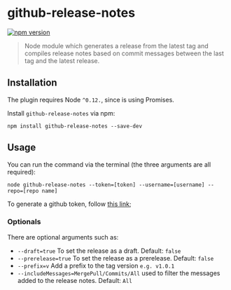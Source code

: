 # github-release-notes

[![npm version](https://badge.fury.io/js/github-release-notes.svg)](https://badge.fury.io/js/github-release-notes)

> Node module which generates a release from the latest tag and compiles release notes based on commit messages between the last tag and the latest release.

## Installation

The plugin requires Node `^0.12.`, since is using Promises.

Install `github-release-notes` via npm:

```shell
npm install github-release-notes --save-dev
```

## Usage

You can run the command via the terminal (the three arguments are all required):

```shell
node github-release-notes --token=[token] --username=[username] --repo=[repo name]
```

To generate a github token, follow [this link](https://help.github.com/articles/creating-an-access-token-for-command-line-use/);

### Optionals

There are optional arguments such as:

- `--draft=true` To set the release as a draft. Default: `false`
- `--prerelease=true` To set the release as a prerelease. Default: `false`
- `--prefix=v` Add a prefix to the tag version `e.g. v1.0.1`
- `--includeMessages=MergePull/Commits/All` used to filter the messages added to the release notes. Default: `All` 